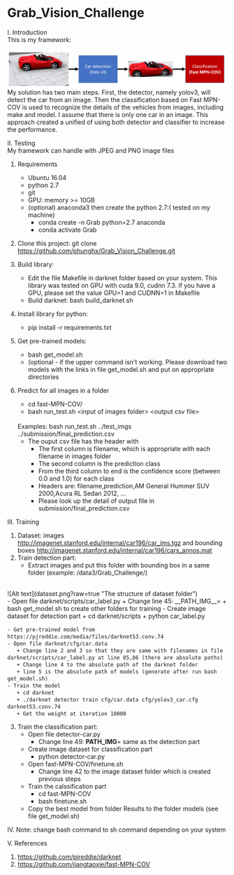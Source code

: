 # Grab_Vision_Challenge
I. Introduction <br/>
This is my framework: <br/>
<br/>
![Alt text](pipline.png?raw=true "The pipeline of my approach")
<br/>
My solution has two main steps. First, the detector, namely yolov3, will detect the car from an image. Then the classification based on Fast MPN-COV is used to recognize the details of the vehicles from images, including make and model. I assume that there is only one car in an image. This approach created a unified of using both detector and classifier to increase the performance.

II. Testing
<br/> My framework can handle with JPEG and PNG image files <br/>
1. Requirements
   - Ubuntu 16.04
   - python 2.7 
   - git
   - GPU: memory >= 10GB
   - (optional) anaconda3 then create the python 2.7:( tested on my machine)
      + conda create -n Grab python=2.7 anaconda
      + conda activate Grab
2. Clone this project: git clone https://github.com/phunghx/Grab_Vision_Challenge.git
3. Build library:
   - Edit the file Makefile in darknet folder based on your system. This library was tested on GPU with cuda 9.0, cudnn 7.3. If you have a GPU, please set the value GPU=1 and CUDNN=1 in Makefile
   - Build darknet: bash build_darknet.sh
4. Install library for python:
   - pip install -r requirements.txt
5. Get  pre-trained models:
   -  bash get_model.sh
   - (optional - if the upper command isn't working. Please download two models with the links in file get_model.sh and put on appropriate directories   

6. Predict for all images in a folder
   - cd fast-MPN-COV/
   - bash run_test.sh &lt;input of images folder&gt; &lt;output csv file&gt;
   <br/>
   Examples: bash run_test.sh ../test_imgs ../submission/final_prediction.csv
   <br/>
   
   - The ouput csv file has the header with
      + The first column is filename, which is appropriate with each filename in images folder
      + The second column is the prediction class
      + From the third column to end is the confidence score (between 0.0 and 1.0) for each class
      + Headers are: filename,prediction,AM General Hummer SUV 2000,Acura RL Sedan 2012, ...
      + Please look up the detail of output file in submission/final_prediction.csv

III. Training
1. Dataset: images http://imagenet.stanford.edu/internal/car196/car_ims.tgz and bounding boxes http://imagenet.stanford.edu/internal/car196/cars_annos.mat
2. Train detection part:
    - Extract images and put this folder with bounding box in a same folder (example: /data3/Grab_Challenge/) <br/>
<br/>
![Alt text](dataset.png?raw=true "The structure of dataset folder")
<br/>
    - Open file darknet/scripts/car_label.py 
       + Change line 45: __PATH_IMG__=<dataset folder> 
       + bash get_model.sh to create other folders for training
    - Create image dataset for detection part
       + cd darknet/scripts
       + python car_label.py
       
    - Get pre-trained model from https://pjreddie.com/media/files/darknet53.conv.74
    - Open file darknet/cfg/car.data
       + Change line 2 and 3 so that they are same with filenames in file darknet/scripts/car_label.py at line 85,86 (there are absolute paths)
       + Change line 4 to the absolute path of the darknet folder
       + line 5 is the absolute path of models (generate after run bash get_model.sh)
    - Train the model
       + cd darknet
       + ./darknet detector train cfg/car.data cfg/yolov3_car.cfg darknet53.conv.74
       + Get the weight at iteration 10000 
3. Train the classification part:
    - Open file detector-car.py
       + Change line 49: __PATH_IMG__=<dataset folder>  same as the detection part
    - Create image dataset for classification part
       + python detector-car.py
    - Open fast-MPN-COV/finetune.sh
       + Change line 42 to the image dataset folder which is created previous steps
    - Train the calssification part
       + cd fast-MPN-COV
       + bash finetune.sh
    - Copy the best model from folder Results to the folder models (see file get_model.sh)
       
IV. Note: change bash command to sh command depending on your system

V. References
1. https://github.com/pjreddie/darknet
2. https://github.com/jiangtaoxie/fast-MPN-COV
